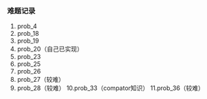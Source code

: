 ### 难题记录
1. prob_4
2. prob_18
3. prob_19
4. prob_20（自己已实现）
5. prob_23
6. prob_25
7. prob_26
8. prob_27（较难）
9. prob_28（较难）
10.prob_33（compator知识）
11.prob_36（较难）